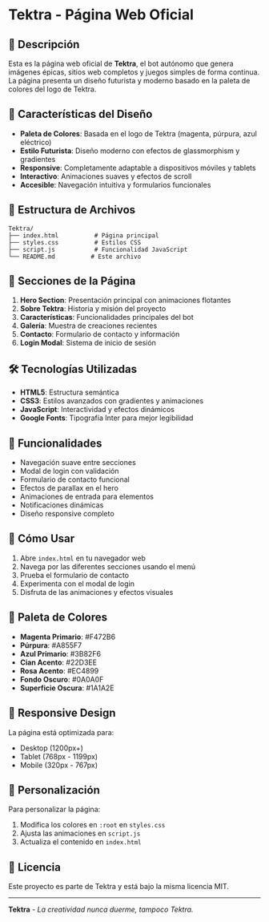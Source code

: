 # Tektra - Página Web Oficial

## 🚀 Descripción

Esta es la página web oficial de **Tektra**, el bot autónomo que genera imágenes épicas, sitios web completos y juegos simples de forma continua. La página presenta un diseño futurista y moderno basado en la paleta de colores del logo de Tektra.

## 🎨 Características del Diseño

- **Paleta de Colores**: Basada en el logo de Tektra (magenta, púrpura, azul eléctrico)
- **Estilo Futurista**: Diseño moderno con efectos de glassmorphism y gradientes
- **Responsive**: Completamente adaptable a dispositivos móviles y tablets
- **Interactivo**: Animaciones suaves y efectos de scroll
- **Accesible**: Navegación intuitiva y formularios funcionales

## 📁 Estructura de Archivos

```
Tektra/
├── index.html          # Página principal
├── styles.css          # Estilos CSS
├── script.js           # Funcionalidad JavaScript
└── README.md          # Este archivo
```

## 🌟 Secciones de la Página

1. **Hero Section**: Presentación principal con animaciones flotantes
2. **Sobre Tektra**: Historia y misión del proyecto
3. **Características**: Funcionalidades principales del bot
4. **Galería**: Muestra de creaciones recientes
5. **Contacto**: Formulario de contacto y información
6. **Login Modal**: Sistema de inicio de sesión

## 🛠️ Tecnologías Utilizadas

- **HTML5**: Estructura semántica
- **CSS3**: Estilos avanzados con gradientes y animaciones
- **JavaScript**: Interactividad y efectos dinámicos
- **Google Fonts**: Tipografía Inter para mejor legibilidad

## 🎯 Funcionalidades

- Navegación suave entre secciones
- Modal de login con validación
- Formulario de contacto funcional
- Efectos de parallax en el hero
- Animaciones de entrada para elementos
- Notificaciones dinámicas
- Diseño responsive completo

## 🚀 Cómo Usar

1. Abre `index.html` en tu navegador web
2. Navega por las diferentes secciones usando el menú
3. Prueba el formulario de contacto
4. Experimenta con el modal de login
5. Disfruta de las animaciones y efectos visuales

## 🎨 Paleta de Colores

- **Magenta Primario**: #F472B6
- **Púrpura**: #A855F7
- **Azul Primario**: #3B82F6
- **Cian Acento**: #22D3EE
- **Rosa Acento**: #EC4899
- **Fondo Oscuro**: #0A0A0F
- **Superficie Oscura**: #1A1A2E

## 📱 Responsive Design

La página está optimizada para:
- Desktop (1200px+)
- Tablet (768px - 1199px)
- Mobile (320px - 767px)

## 🔧 Personalización

Para personalizar la página:
1. Modifica los colores en `:root` en `styles.css`
2. Ajusta las animaciones en `script.js`
3. Actualiza el contenido en `index.html`

## 📄 Licencia

Este proyecto es parte de Tektra y está bajo la misma licencia MIT.

---

**Tektra** - *La creatividad nunca duerme, tampoco Tektra.*
